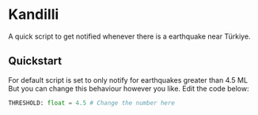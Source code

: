 # Kandilli

A quick script to get notified whenever there is a earthquake near Türkiye.

## Quickstart

For default script is set to only notify for earthquakes greater than 4.5 ML
But you can change this behaviour however you like.
Edit the code below:

```python
THRESHOLD: float = 4.5 # Change the number here
```
